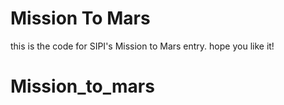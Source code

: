 # Mission To Mars

this is the code for SIPI's Mission to Mars entry.
hope you like it!

# Mission_to_mars

